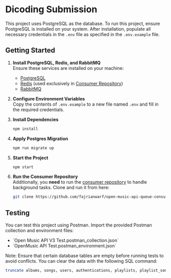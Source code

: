# Dicoding Submission

This project uses PostgreSQL as the database. To run this project, ensure PostgreSQL is installed on your system. After installation, populate all necessary credentials in the `.env` file as specified in the `.env.example` file.

## Getting Started

1. **Install PostgreSQL, Redis, and RabbitMQ**  
   Ensure these services are installed on your machine:

   - [PostgreSQL](https://www.postgresql.org/download/)
   - [Redis](https://redis.io/download) (used exclusively in [Consumer Repository](https://github.com/fajrianwarf/open-music-api-queue-consumer))
   - [RabbitMQ](https://www.rabbitmq.com/download.html)

2. **Configure Environment Variables**  
   Copy the contents of `.env.example` to a new file named `.env` and fill in the required credentials.

3. **Install Dependencies**
   ```bash
   npm install
   ```
4. **Apply Postgres Migration**
   ```bash
   npm run migrate up
   ```
5. **Start the Project**
   ```bash
   npm start
   ```
6. **Run the Consumer Repository**  
   Additionally, you **need** to run the [consumer repository](https://github.com/fajrianwarf/open-music-api-queue-consumer) to handle background tasks. Clone and run it from here:
   ```bash
   git clone https://github.com/fajrianwarf/open-music-api-queue-consumer
   ```

## Testing

You can test this project using Postman. Import the provided Postman collection and environment files:

<ul>
  <li>`Open Music API V3 Test.postman_collection.json`</li>
  <li>`OpenMusic API Test.postman_environment.json`</li>
</ul>

Note: Ensure that certain database tables are empty before running tests to avoid conflicts. You can clear the data with the following SQL command:

```bash
truncate albums, songs, users, authentications, playlists, playlist_songs, playlist_song_activities, collaborations, user_album_likes;
```
